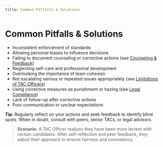 ```yaml
---
title: Common Pitfalls & Solutions
---
```


# Common Pitfalls & Solutions

- Inconsistent enforcement of standards
- Allowing personal biases to influence decisions
- Failing to document counseling or corrective actions (see [Counseling & Feedback](./tac-12-counseling-feedback.md))
- Neglecting self-care and professional development
- Overlooking the importance of team cohesion
- Not escalating serious or repeated issues appropriately (see [Limitations of TAC Officers](./tac-05-limitations.md))
- Using corrective measures as punishment or hazing (see [Legal Compliance](./tac-19-legal-compliance.md))
- Lack of follow-up after corrective actions
- Poor communication or unclear expectations

**Tip:** Regularly reflect on your actions and seek feedback to identify blind spots. When in doubt, consult with peers, senior TACs, or legal advisors.

> **Scenario:** A TAC Officer realizes they have been more lenient with certain candidates. After self-reflection and peer feedback, they adjust their approach to ensure fairness and consistency. 